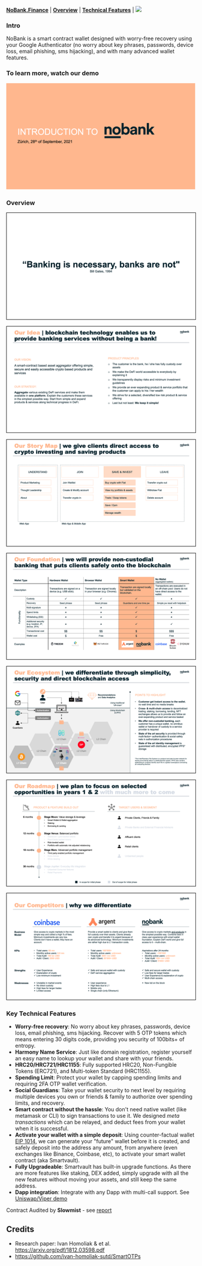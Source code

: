 [**NoBank.Finance**](https://no-bank.finance) |
[**Overview**](#overview) |
[**Technical Features**](#key-technical-features) |
[![](https://github.com/adirery/nobank/actions/workflows/heroku.yml/badge.svg?branch=develop)](https://github.com/adirery/nobank/actions/workflows/heroku.yml)

</p>

### Intro

NoBank is a smart contract wallet designed with worry-free recovery using your Google Authenticator (no worry about key phrases, passwords, device loss, email phishing, sms hijacking), and with many advanced wallet features.

### To learn more, watch our demo

[![Youtube Demo](docs/Slide1.png)](https://youtu.be/g73ZU5-sYvE)

### Overview

<kbd><img src="docs/Slide2.png" style="border: 1px solid black" /></kbd>

<kbd><img src="docs/Slide3.png" style="border: 1px solid black" /></kbd>

<kbd><img src="docs/Slide4.png" style="border: 1px solid black" /></kbd>

<kbd><img src="docs/Slide5.png" style="border: 1px solid black" /></kbd>

<kbd><img src="docs/Slide6.png" style="border: 1px solid black" /></kbd>

<kbd><img src="docs/Slide7.png" style="border: 1px solid black" /></kbd>

<kbd><img src="docs/Slide8.png" style="border: 1px solid black" /></kbd>

### Key Technical Features

- **Worry-free recovery**: No worry about key phrases, passwords, device loss, email phishing, sms hijacking. Recover with 5 OTP tokens which means entering 30 digits code, providing you security of 100bits+ of entropy.
- **Harmony Name Service**: Just like domain registration, register yourself an easy name to lookup your wallet and share with your friends.
- **HRC20/HRC721/HRC1155**: Fully supported HRC20, Non-Fungible Tokens (ERC721), and Multi-token Standard (HRC1155).
- **Spending Limit**: Protect your wallet by capping spending limits and requiring 2FA OTP wallet verification.
- **Social Guardians**: Take your wallet security to next level by requiring multiple devices you own or friends & family to authorize over spending limits, and recovery.
- **Smart contract without the hassle**: You don't need native wallet (like metamask or CLI) to sign transactions to use it. We designed _meta transactions_ which can be relayed, and deduct fees from your wallet when it is successful.
- **Activate your wallet with a simple deposit**: Using counter-factual wallet [EIP 1014](https://eips.ethereum.org/EIPS/eip-1014), we can generate your "future" wallet before it is created, and safely deposit into the address any amount, from anywhere (even exchanges like Binance, Coinbase, etc), to activate your smart wallet contract (aka Smartvault).
- **Fully Upgradeable**: Smartvault has built-in upgrade functions. As there are more features like staking, DEX added, simply upgrade with all the new features without moving your assets, and still keep the same address.
- **Dapp integration**: Integrate with any Dapp with multi-call support. See [Uniswap/Viper demo](https://github.com/hashmesan/harmony-totp/wiki/Integrating-DAPP)

Contract Audited by **Slowmist** - see [report](/audit/SlowMist%20Audit%20Report.pdf)

## Credits

- Research paper: Ivan Homoliak & et al. https://arxiv.org/pdf/1812.03598.pdf
- https://github.com/ivan-homoliak-sutd/SmartOTPs
